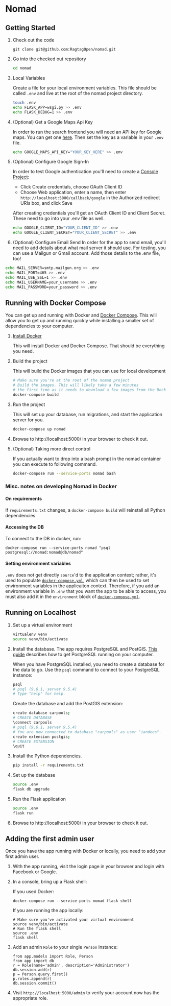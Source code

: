 # Nomad

## Getting Started
1. Check out the code

    ```
    git clone git@github.com:RagtagOpen/nomad.git
    ```

1. Go into the checked out repository

    ```bash
    cd nomad
    ```

1. Local Variables

    Create a file for your local environment variables. This file should be called `.env` and live at the root of the nomad project directory.

    ```bash
    touch .env
    echo FLASK_APP=wsgi.py >> .env
    echo FLASK_DEBUG=1 >> .env
    ```

1. (Optional) Get a Google Maps Api Key

    In order to run the search frontend you will need an API key for Google maps. You can get one [here](https://developers.google.com/maps/documentation/javascript/get-api-key).
    Then set the key as a variable in your `.env` file.

    ```bash
    echo GOOGLE_MAPS_API_KEY="YOUR_KEY_HERE" >> .env
    ```

1. (Optional) Configure Google Sign-In

    In order to test Google authentication you'll need to create a [Console Project](https://developers.google.com/identity/sign-in/web/devconsole-project):
    - Click Create credentials, choose OAuth Client ID
    - Choose Web application, enter a name, then enter `http://localhost:5000/callback/google` in the Authorized redirect URIs box, and click Save

    After creating credentials you'll get an OAuth Client ID and Client Secret. These need to go into your .env file as well.

    ```bash
    echo GOOGLE_CLIENT_ID="YOUR_CLIENT_ID" >> .env
    echo GOOGLE_CLIENT_SECRET="YOUR_CLIENT_SECRET" >> .env
    ```

1. (Optional) Configure Email Send
    In order for the app to send email, you'll need to add details about what mail server it should use. For testing, you can use a Mailgun or Gmail account. Add those details to the .env file, too!

```bash
echo MAIL_SERVER=smtp.mailgun.org >> .env
echo MAIL_PORT=465 >> .env
echo MAIL_USE_SSL=1 >> .env
echo MAIL_USERNAME=your_username >> .env
echo MAIL_PASSWORD=your_password >> .env
```

## Running with Docker Compose

You can get up and running with Docker and [Docker Compose](https://docs.docker.com/compose/overview/).
This will allow you to get up and running quickly while installing a smaller set of dependencies to your computer.

1. [Install Docker](https://www.docker.com/community-edition#/download)

    This will install Docker and Docker Compose. That should be everything you need.

1. Build the project

    This will build the Docker images that you can use for local development

    ```bash
    # Make sure you're at the root of the nomad project
    # Build the images. This will likely take a few minutes
    # the first time as it needs to download a few images from the Docker registry
    docker-compose build
    ```

1. Run the project

    This will set up your database, run migrations, and start the application server for you.

    ```bash
    docker-compose up nomad
    ```

1. Browse to http://localhost:5000/ in your browser to check it out.

1. (Optional) Taking more direct control

    If you actually want to drop into a bash prompt in the nomad container you can execute to following command.

    ```bash
    docker-compose run --service-ports nomad bash
    ```

### Misc. notes on developing Nomad in Docker

#### On requirements

If `requirements.txt` changes, a `docker-compose build` will reinstall all Python dependencies

#### Accessing the DB

To connect to the DB in docker, run:
```
docker-compose run --service-ports nomad "psql postgresql://nomad:nomad@db/nomad"
```

#### Setting environment variables
`.env` does not get directly `source`'d to the application context; rather, it's used to populate [`docker-compose.yml`](https://github.com/RagtagOpen/nomad/blob/master/docker-compose.yml), which can then be used to set environment variables in the applicaiton context. Therefore, if you add an environment variable in `.env` that you want the app to be able to access, you must also add it in the `environment` block of [`docker-compose.yml`](https://github.com/RagtagOpen/nomad/blob/master/docker-compose.yml).

## Running on Localhost

1. Set up a virtual environment

   ```bash
   virtualenv venv
   source venv/bin/activate
   ```

1. Install the database. The app requires PostgreSQL and PostGIS. [This guide](http://www.postgresguide.com/setup/install.html) describes how to get PostgreSQL running on your computer.

   When you have PostgreSQL installed, you need to create a database for the data to go. Use the `psql` command to connect to your PostgreSQL instance:

   ```bash
   psql
   # psql (9.6.1, server 9.5.4)
   # Type "help" for help.
   ```

   Create the database and add the PostGIS extension:
   ```bash
   create database carpools;
   # CREATE DATABASE
   \connect carpools
   # psql (9.6.1, server 9.5.4)
   # You are now connected to database "carpools" as user "iandees".
   create extension postgis;
   # CREATE EXTENSION
   \quit
   ```

1. Install the Python dependencies.

   ```bash
   pip install -r requirements.txt
   ```

1. Set up the database

   ```bash
   source .env
   flask db upgrade
   ```

1. Run the Flask application

   ```bash
   source .env
   flask run
   ```

1. Browse to http://localhost:5000/ in your browser to check it out.

## Adding the first admin user

Once you have the app running with Docker or locally, you need to add your first admin user.

1. With the app running, visit the login page in your browser and login with Facebook or Google.

1. In a console, bring up a Flask shell:

   If you used Docker:

   ```
   docker-compose run --service-ports nomad flask shell
   ```

   If you are running the app locally:

   ```
   # Make sure you've activated your virtual environment
   source venv/bin/activate
   # Run the flask shell
   source .env
   flask shell
   ```

1. Add an admin `Role` to your single `Person` instance:

   ```
   from app.models import Role, Person
   from app import db
   r = Role(name='admin', description='Administrator')
   db.session.add(r)
   p = Person.query.first()
   p.roles.append(r)
   db.session.commit()
   ```

1. Visit `http://localhost:5000/admin` to verify your account now has the appropriate role.
